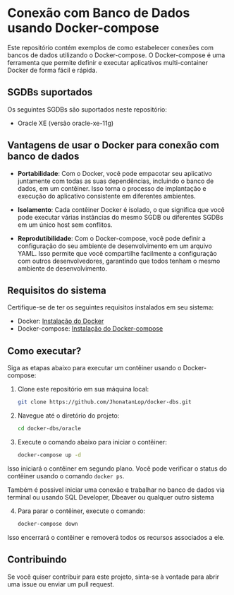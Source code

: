 # Conexão com Banco de Dados usando Docker-compose

Este repositório contém exemplos de como estabelecer conexões com bancos de dados utilizando o Docker-compose. O Docker-compose é uma ferramenta que permite definir e executar aplicativos multi-container Docker de forma fácil e rápida.

## SGDBs suportados

Os seguintes SGDBs são suportados neste repositório:

- Oracle XE (versão oracle-xe-11g)

## Vantagens de usar o Docker para conexão com banco de dados

- **Portabilidade**: Com o Docker, você pode empacotar seu aplicativo juntamente com todas as suas dependências, incluindo o banco de dados, em um contêiner. Isso torna o processo de implantação e execução do aplicativo consistente em diferentes ambientes.

- **Isolamento**: Cada contêiner Docker é isolado, o que significa que você pode executar várias instâncias do mesmo SGDB ou diferentes SGDBs em um único host sem conflitos.

- **Reprodutibilidade**: Com o Docker-compose, você pode definir a configuração do seu ambiente de desenvolvimento em um arquivo YAML. Isso permite que você compartilhe facilmente a configuração com outros desenvolvedores, garantindo que todos tenham o mesmo ambiente de desenvolvimento.

## Requisitos do sistema

Certifique-se de ter os seguintes requisitos instalados em seu sistema:

- Docker: [Instalação do Docker](https://docs.docker.com/get-docker/)
- Docker-compose: [Instalação do Docker-compose](https://docs.docker.com/compose/install/)

## Como executar?

Siga as etapas abaixo para executar um contêiner usando o Docker-compose:

1. Clone este repositório em sua máquina local:

    ```bash
    git clone https://github.com/JhonatanLop/docker-dbs.git
    ```

2. Navegue até o diretório do projeto:

    ```bash
    cd docker-dbs/oracle
    ```

3. Execute o comando abaixo para iniciar o contêiner:

    ```bash
    docker-compose up -d
    ```

Isso iniciará o contêiner em segundo plano. Você pode verificar o status do contêiner usando o comando `docker ps`.

Também é possivel iniciar uma conexão e trabalhar no banco de dados via terminal ou usando SQL Developer, Dbeaver ou qualquer outro sistema

4. Para parar o contêiner, execute o comando:

    ```bash
    docker-compose down
    ```

Isso encerrará o contêiner e removerá todos os recursos associados a ele.

## Contribuindo

Se você quiser contribuir para este projeto, sinta-se à vontade para abrir uma issue ou enviar um pull request.